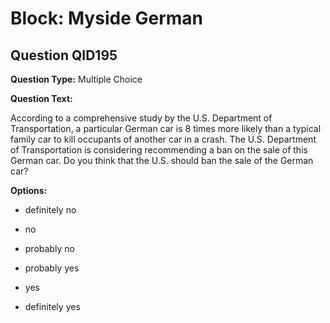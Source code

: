 # Block: Myside German

## Question QID195
**Question Type:** Multiple Choice

**Question Text:**

According to a comprehensive study by the U.S. Department of Transportation, a particular German car is 8 times more likely than a typical family car to kill occupants of another car in a crash. The U.S. Department of Transportation is considering recommending a ban on the sale of this German car. Do you think that the U.S. should ban the sale of the German car?

**Options:**

* definitely no

* no

* probably no

* probably yes

* yes

* definitely yes


